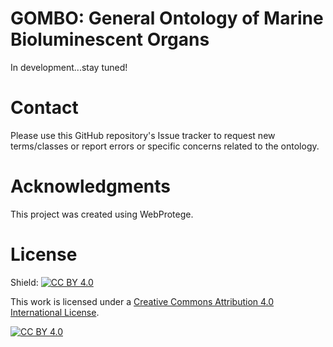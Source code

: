 # GOMBO: General Ontology of Marine Bioluminescent Organs

In development...stay tuned!


# Contact
Please use this GitHub repository's Issue tracker to request new terms/classes or report errors or specific concerns related to the ontology.

# Acknowledgments
This project was created using WebProtege.


# License

Shield: [![CC BY 4.0][cc-by-shield]][cc-by]

This work is licensed under a
[Creative Commons Attribution 4.0 International License][cc-by].

[![CC BY 4.0][cc-by-image]][cc-by]

[cc-by]: http://creativecommons.org/licenses/by/4.0/
[cc-by-image]: https://i.creativecommons.org/l/by/4.0/88x31.png
[cc-by-shield]: https://img.shields.io/badge/License-CC%20BY%204.0-lightgrey.svg

